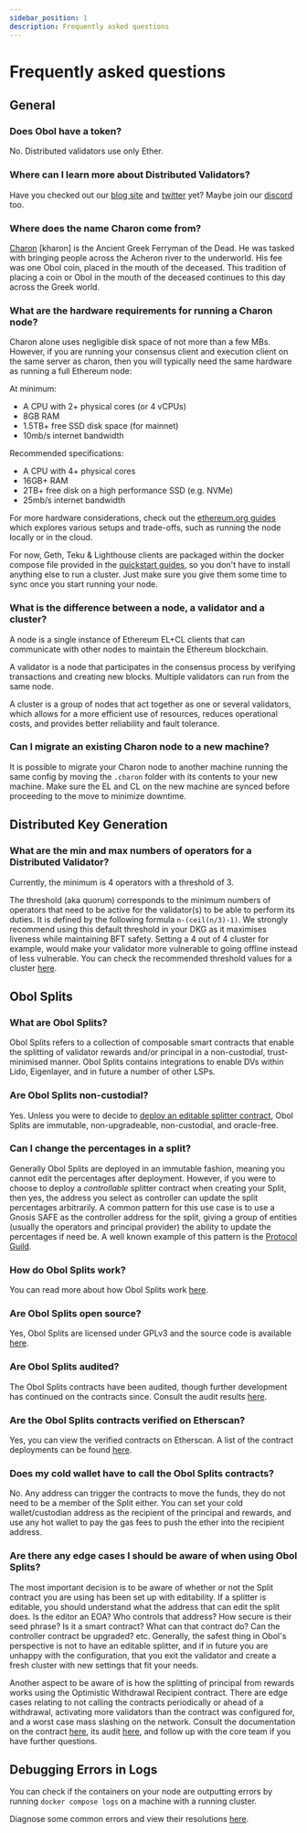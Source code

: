 ```yaml
---
sidebar_position: 1
description: Frequently asked questions
---
```


# Frequently asked questions

## General

### Does Obol have a token?

No. Distributed validators use only Ether.

### Where can I learn more about Distributed Validators?

Have you checked out our [blog site](https://blog.obol.tech) and [twitter](https://twitter.com/ObolNetwork) yet? Maybe join our [discord](https://discord.gg/n6ebKsX46w) too.

### Where does the name Charon come from?

[Charon](https://www.theoi.com/Khthonios/Kharon.html) [kharon] is the Ancient Greek Ferryman of the Dead. He was tasked with bringing people across the Acheron river to the underworld. His fee was one Obol coin, placed in the mouth of the deceased. This tradition of placing a coin or Obol in the mouth of the deceased continues to this day across the Greek world.

### What are the hardware requirements for running a Charon node?
Charon alone uses negligible disk space of not more than a few MBs. However, if you are running your consensus client and execution client on the same server as charon, then you will typically need the same hardware as running a full Ethereum node: 

At minimum:
- A CPU with 2+ physical cores (or 4 vCPUs)
- 8GB RAM
- 1.5TB+ free SSD disk space (for mainnet)
- 10mb/s internet bandwidth

Recommended specifications:
- A CPU with 4+ physical cores
- 16GB+ RAM
- 2TB+ free disk on a high performance SSD (e.g. NVMe)
- 25mb/s internet bandwidth

For more hardware considerations, check out the [ethereum.org guides](https://ethereum.org/en/developers/docs/nodes-and-clients/run-a-node/#environment-and-hardware) which explores various setups and trade-offs, such as running the node locally or in the cloud.

For now, Geth, Teku & Lighthouse clients are packaged within the docker compose file provided in the [quickstart guides](../getting_started/quickstart_overview.md), so you don't have to install anything else to run a cluster. Just make sure you give them some time to sync once you start running your node.

### What is the difference between a node, a validator and a cluster?
A node is a single instance of Ethereum EL+CL clients that can communicate with other nodes to maintain the Ethereum blockchain.

A validator is a node that participates in the consensus process by verifying transactions and creating new blocks. Multiple validators can run from the same node.

A cluster is a group of nodes that act together as one or several validators, which allows for a more efficient use of resources, reduces operational costs, and provides better reliability and fault tolerance.

### Can I migrate an existing Charon node to a new machine?

It is possible to migrate your Charon node to another machine running the same config by moving the `.charon` folder with its contents to your new machine. Make sure the EL and CL on the new machine are synced before proceeding to the move to minimize downtime. 

## Distributed Key Generation

### What are the min and max numbers of operators for a Distributed Validator?

Currently, the minimum is 4 operators with a threshold of 3.

The threshold (aka quorum) corresponds to the minimum numbers of operators that need to be active for the validator(s) to be able to perform its duties. It is defined by the following formula `n-(ceil(n/3)-1)`. We strongly recommend using this default threshold in your DKG as it maximises liveness while maintaining BFT safety. Setting a 4 out of 4 cluster for example, would make your validator more vulnerable to going offline instead of less vulnerable. You can check the recommended threshold values for a cluster [here](../intro/key-concepts.md#distributed-validator-threshold).

## Obol Splits

### What are Obol Splits?

Obol Splits refers to a collection of composable smart contracts that enable the splitting of validator rewards and/or principal in a non-custodial, trust-minimised manner. Obol Splits contains integrations to enable DVs within Lido, Eigenlayer, and in future a number of other LSPs. 

### Are Obol Splits non-custodial?

Yes. Unless you were to decide to [deploy an editable splitter contract](#can-i-change-the-percentages-in-a-split), Obol Splits are immutable, non-upgradeable, non-custodial, and oracle-free. 

### Can I change the percentages in a split?

Generally Obol Splits are deployed in an immutable fashion, meaning you cannot edit the percentages after deployment. However, if you were to choose to deploy a *controllable* splitter contract when creating your Split, then yes, the address you select as controller can update the split percentages arbitrarily. A common pattern for this use case is to use a Gnosis SAFE as the controller address for the split, giving a group of entities (usually the operators and principal provider) the ability to update the percentages if need be. A well known example of this pattern is the [Protocol Guild](https://protocol-guild.readthedocs.io/en/latest/3-smart-contract.html). 

### How do Obol Splits work?

You can read more about how Obol Splits work [here](../sc_obol-splits.md). 

### Are Obol Splits open source?

Yes, Obol Splits are licensed under GPLv3 and the source code is available [here](https://github.com/ObolNetwork/obol-splits). 

### Are Obol Splits audited?

The Obol Splits contracts have been audited, though further development has continued on the contracts since. Consult the audit results [here](../security/smart_contract_audit.md). 

### Are the Obol Splits contracts verified on Etherscan?

Yes, you can view the verified contracts on Etherscan. A list of the contract deployments can be found [here](https://github.com/ObolNetwork/obol-splits?#deployment). 

### Does my cold wallet have to call the Obol Splits contracts?

No. Any address can trigger the contracts to move the funds, they do not need to be a member of the Split either. You can set your cold wallet/custodian address as the recipient of the principal and rewards, and use any hot wallet to pay the gas fees to push the ether into the recipient address. 

### Are there any edge cases I should be aware of when using Obol Splits?

The most important decision is to be aware of whether or not the Split contract you are using has been set up with editability. If a splitter is editable, you should understand what the address that can edit the split does. Is the editor an EOA? Who controls that address? How secure is their seed phrase? Is it a smart contract? What can that contract do? Can the controller contract be upgraded? etc. Generally, the safest thing in Obol's perspective is not to have an editable splitter, and if in future you are unhappy with the configuration, that you exit the validator and create a fresh cluster with new settings that fit your needs. 

Another aspect to be aware of is how the splitting of principal from rewards works using the Optimistic Withdrawal Recipient contract. There are edge cases relating to not calling the contracts periodically or ahead of a withdrawal, activating more validators than the contract was configured for, and a worst case mass slashing on the network. Consult the documentation on the contract [here](../sc_obol-splits.md#optimistic-withdrawal-recipient), its audit [here](../security/smart_contract_audit.md), and follow up with the core team if you have further questions. 

## Debugging Errors in Logs 

You can check if the containers on your node are outputting errors by running `docker compose logs` on a machine with a running cluster.

Diagnose some common errors and view their resolutions [here](./errors.mdx).